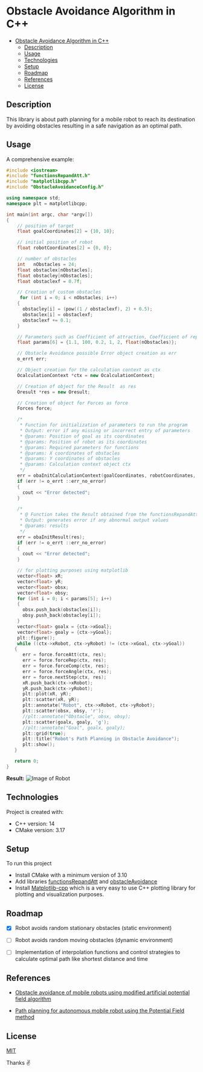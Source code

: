 # Obstacle Avoidance Algorithm in C++
- [Obstacle Avoidance Algorithm in C++](#obstacle-avoidance-algorithm-in-c)
  - [Description](#description)
  - [Usage](#usage)
  - [Technologies](#technologies)
  - [Setup](#setup)
  - [Roadmap](#roadmap)
  - [References](#references)
  - [License](#license)

## Description
This library is about path planning for a mobile robot to reach its destination by avoiding obstacles resulting in a safe navigation as an optimal path.

## Usage
A comprehensive example:
```c++
#include <iostream>
#include "functionsRepandAtt.h"
#include "matplotlibcpp.h"
#include "ObstacleAvoidanceConfig.h"

using namespace std;
namespace plt = matplotlibcpp;

int main(int argc, char *argv[])
{
    // position of target
    float goalCoordinates[2] = {10, 10};

    // initial position of robot
    float robotCoordinates[2] = {0, 0};

    // number of obstacles
    int   nObstacles = 24;
    float obstaclex[nObstacles];
    float obstacley[nObstacles];
    float obstaclexf = 0.7f;

    // Creation of custom obstacles
     for (int i = 0; i < nObstacles; i++)
    {
      obstacley[i] = (pow((1 / obstaclexf), 2) + 0.5);
      obstaclex[i] = obstaclexf;
      obstaclexf += 0.1;
    }

    // Parameters such as Coefficient of attraction, Coefficient of repulsion, Step size of robot, Max obstacle influence, Order of function, Number of obstacles
    float params[6] = {1.1, 100, 0.2, 1, 2, float(nObstacles)};

    // Obstacle Avoidance possible Error object creation as err
    o_errt err;

    // Object creation for the calculation context as ctx
    OcalculationContext *ctx = new OcalculationContext;

    // Creation of object for the Result  as res
    Oresult *res = new Oresult;

    // Creation of object for Forces as force
    Forces force;

    /*
	 * Function for initialization of parameters to run the program
	 * Output: error if any missing or incorrect entry of parameters
	 * @params: Position of goal as its coordinates
	 * @params: Position of robot as its coordinates
     * @params: Required parameters for functions
     * @params: X coordinates of obstacles
     * @params: Y coordinates of obstacles
     * @params: Calculation context object ctx
	 */
    err = obaInitCalculationContext(goalCoordinates, robotCoordinates, params, obstaclex, obstacley, ctx);
    if (err != o_errt ::err_no_error)
    {
      cout << "Error detected";
    }

    /*
	 * @ Function takes the Result obtained from the functionsRepandAtt.h
	 * Output: generates error if any abnormal output values
     * @params: results
	 */
    err = obaInitResult(res);
    if (err != o_errt ::err_no_error)
    {
      cout << "Error detected";
    }

    // for plotting purposes using matplotlib
    vector<float> xR;
    vector<float> yR;
    vector<float> obsx;
    vector<float> obsy;
    for (int i = 0; i < params[5]; i++)
    {
      obsx.push_back(obstaclex[i]);
      obsy.push_back(obstacley[i]);
    }
    vector<float> goalx = {ctx->xGoal};
    vector<float> goaly = {ctx->yGoal};
    plt::figure();
    while ((ctx->xRobot, ctx->yRobot) != (ctx->xGoal, ctx->yGoal))
   {
      err = force.forceAtt(ctx, res);
      err = force.forceRep(ctx, res);
      err = force.forceComp(ctx, res);
      err = force.forceAngle(ctx, res);
      err = force.nextStep(ctx, res);
      xR.push_back(ctx->xRobot);
      yR.push_back(ctx->yRobot);
      plt::plot(xR, yR);
      plt::scatter(xR, yR);
      plt::annotate("Robot", ctx->xRobot, ctx->yRobot);
      plt::scatter(obsx, obsy, 'r');
      //plt::annotate("Obstacle", obsx, obsy);
      plt::scatter(goalx, goaly, 'g');
      //plt::annotate("Goal", goalx, goaly);
      plt::grid(true);
      plt::title("Robot's Path Planning in Obstacle Avoidance");
      plt::show();
   }

   return 0;
}
```
**Result:**
![Image of Robot](..ObstacleAvoidanceAlgorithm/Figure_1.png)

## Technologies
Project is created with:
* C++ version: 14
* CMake version: 3.17

## Setup
To run this project
* Install CMake with a minimum version of 3.10
* Add libraries [functionsRepandAtt](../src/include/functionsRepandAtt.h) and [obstacleAvoidance](../src/include/obstacleAvoidance.h)
* Install [Matplotlib-cpp](https://github.com/lava/matplotlib-cpp) which is a very easy to use C++ plotting library for plotting and visualization purposes.


## Roadmap
- [x] Robot avoids random stationary obstacles (static environment)
- [ ] Robot avoids random moving obstacles (dynamic environment)
- [ ] Implementation of interpolation functions and control strategies to calculate optimal path like shortest distance and time


## References
* [Obstacle avoidance of mobile robots using modified artificial potential field algorithm](https://doi.org/10.1186/s13638-019-1396-2)

* [Path planning for autonomous mobile robot using the Potential Field method](https://doi.org/10.1109/ASET.2017.7983725)

## License
[MIT](https://choosealicense.com/licenses/mit/)


Thanks :v:

